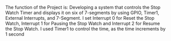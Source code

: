 The function of the Project is: Developing a system that controls the Stop Watch Timer and displays it on six of 7-segments by using GPIO, Timer1, External Interrupts, and 7-Segment.
I set Interrupt 0 for Reset the Stop Watch, Interrupt 1 for Pausing the Stop Watch and Interrupt 2 for Resume the Stop Watch.
I used Timer1 to control the time, as the time increments by 1 second 
